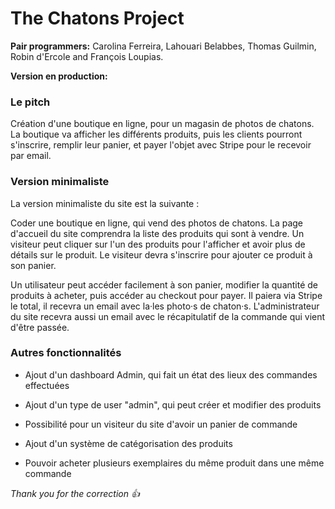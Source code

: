 # The Chatons Project

**Pair programmers:** Carolina Ferreira, Lahouari Belabbes, Thomas Guilmin, Robin d'Ercole and François Loupias.  

**Version en production:** 

### Le pitch

Création d'une boutique en ligne, pour un magasin de photos de chatons. La boutique va afficher les différents produits, puis les clients pourront s'inscrire, remplir leur panier, et payer l'objet avec Stripe pour le recevoir par email.  

### Version minimaliste

La version minimaliste du site est la suivante :  

Coder une boutique en ligne, qui vend des photos de chatons. La page d'accueil du site comprendra la liste des produits qui sont à vendre. Un visiteur peut cliquer sur l'un des produits pour l'afficher et avoir plus de détails sur le produit. Le visiteur devra s'inscrire pour ajouter ce produit à son panier.  

Un utilisateur peut accéder facilement à son panier, modifier la quantité de produits à acheter, puis accéder au checkout pour payer. Il paiera via Stripe le total, il recevra un email avec la·les photo·s de chaton·s. L'administrateur du site recevra aussi un email avec le récapitulatif de la commande qui vient d'être passée.  

### Autres fonctionnalités

* Ajout d'un dashboard Admin, qui fait un état des lieux des commandes effectuées  

* Ajout d'un type de user "admin", qui peut créer et modifier des produits  

* Possibilité pour un visiteur du site d'avoir un panier de commande  

* Ajout d'un système de catégorisation des produits  

* Pouvoir acheter plusieurs exemplaires du même produit dans une même commande  

*Thank you for the correction 👍*